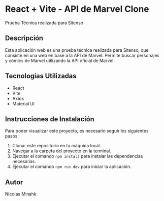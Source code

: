 # React + Vite - API de Marvel Clone

Prueba Técnica realizada para Sitenso

## Descripción

Esta aplicación web es una prueba técnica realizada para Sitenso, que consiste en una web en base a la API de Marvel. Permite buscar personajes y cómics de Marvel utilizando la API oficial de Marvel.

## Tecnologías Utilizadas

-   React
-   Vite
-   Axios
-   Material UI


## Instrucciones de Instalación

Para poder visualizar este proyecto, es necesario seguir los siguientes pasos:

1. Clonar este repositorio en tu máquina local.
2. Navegar a la carpeta del proyecto en la terminal.
3. Ejecutar el comando `npm install` para instalar las dependencias necesarias.
4. Ejecutar el comando `npm run dev` para iniciar la aplicación.

## Autor

Nicolas Minahk
